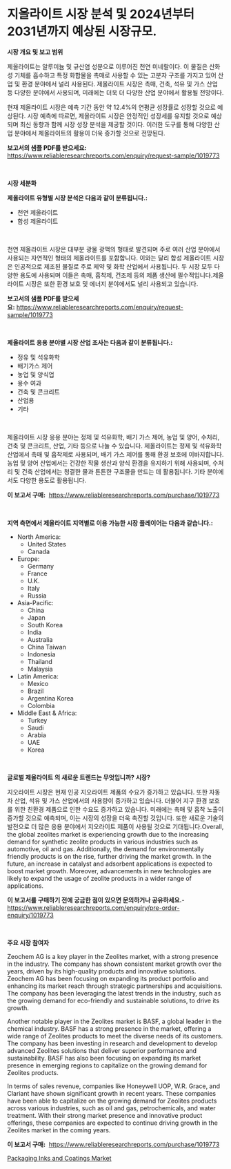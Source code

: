 <p><h1>지올라이트 시장 분석 및 2024년부터 2031년까지 예상된 시장규모.</h1></p><p><strong>시장 개요 및 보고 범위</strong></p>
<p><p>제올라이트는 알루미늄 및 규산염 성분으로 이루어진 천연 미네랄이다. 이 물질은 산화성 기체를 흡수하고 특정 화합물을 촉매로 사용할 수 있는 고분자 구조를 가지고 있어 산업 및 환경 분야에서 널리 사용된다. 제올라이트 시장은 촉매, 건축, 석유 및 가스 산업 등 다양한 분야에서 사용되며, 미래에는 더욱 더 다양한 산업 분야에서 활용될 전망이다. </p><p>현재 제올라이트 시장은 예측 기간 동안 약 12.4%의 연평균 성장률로 성장할 것으로 예상된다. 시장 예측에 따르면, 제올라이트 시장은 안정적인 성장세를 유지할 것으로 예상되며 최신 동향과 함께 시장 성장 분석을 제공할 것이다. 이러한 도구를 통해 다양한 산업 분야에서 제올라이트의 활용이 더욱 증가할 것으로 전망된다.</p></p>
<p><strong>보고서의 샘플 PDF를 받으세요:</strong> <a href="https://www.reliableresearchreports.com/enquiry/request-sample/1019773">https://www.reliableresearchreports.com/enquiry/request-sample/1019773</a></p>
<p>&nbsp;</p>
<p><strong>시장 세분화</strong></p>
<p><strong>제올라이트 유형별 시장 분석은 다음과 같이 분류됩니다.:</strong></p>
<p><ul><li>천연 제올라이트</li><li>합성 제올라이트</li></ul></p>
<p>&nbsp;</p>
<p><p>천연 제올라이트 시장은 대부분 광물 광맥의 형태로 발견되며 주로 여러 산업 분야에서 사용되는 자연적인 형태의 제올라이트를 포함합니다. 이와는 달리 합성 제올라이트 시장은 인공적으로 제조된 물질로 주로 제약 및 화학 산업에서 사용됩니다. 두 시장 모두 다양한 용도에 사용되며 이들은 촉매, 흡착제, 건조제 등의 제품 생산에 필수적입니다.제올라이트 시장은 또한 환경 보호 및 에너지 분야에서도 널리 사용되고 있습니다.</p></p>
<p><strong>보고서의 샘플 PDF를 받으세요:</strong>&nbsp;<a href="https://www.reliableresearchreports.com/enquiry/request-sample/1019773">https://www.reliableresearchreports.com/enquiry/request-sample/1019773</a></p>
<p>&nbsp;</p>
<p><strong> 제올라이트 응용 분야별 시장 산업 조사는 다음과 같이 분류됩니다.:</strong></p>
<p><ul><li>정유 및 석유화학</li><li>배기가스 제어</li><li>농업 및 양식업</li><li>용수 여과</li><li>건축 및 콘크리트</li><li>산업용</li><li>기타</li></ul></p>
<p>&nbsp;</p>
<p><p>제올라이트 시장 응용 분야는 정제 및 석유화학, 배기 가스 제어, 농업 및 양어, 수처리, 건축 및 콘크리트, 산업, 기타 등으로 나눌 수 있습니다. 제올라이트는 정제 및 석유화학 산업에서 촉매 및 흡착제로 사용되며, 배기 가스 제어를 통해 환경 보호에 이바지합니다. 농업 및 양어 산업에서는 건강한 작물 생산과 양식 환경을 유지하기 위해 사용되며, 수처리 및 건축 산업에서는 청결한 물과 튼튼한 구조물을 만드는 데 활용됩니다. 기타 분야에서도 다양한 용도로 활용됩니다.</p></p>
<p><strong>이 보고서 구매:</strong>&nbsp; <a href="https://www.reliableresearchreports.com/purchase/1019773">https://www.reliableresearchreports.com/purchase/1019773</a></p>
<p>&nbsp;</p>
<p><strong>지역 측면에서 제올라이트 지역별로 이용 가능한 시장 플레이어는 다음과 같습니다.:</strong></p>
<p><ul>
    <li>
        North America:
        <ul>
            <li>United States</li>
            <li>Canada</li>
        </ul>
    </li>
    <li>
        Europe:
        <ul>
            <li>Germany</li>
            <li>France</li>
            <li>U.K.</li>
            <li>Italy</li>
            <li>Russia</li>
        </ul>
    </li>
    <li>
        Asia-Pacific:
        <ul>
            <li>China</li>
            <li>Japan</li>
            <li>South Korea</li>
            <li>India</li>
            <li>Australia</li>
            <li>China Taiwan</li>
            <li>Indonesia</li>
            <li>Thailand</li>
            <li>Malaysia</li>
        </ul>
    </li>
    <li>
        Latin America:
        <ul>
            <li>Mexico</li>
            <li>Brazil</li>
            <li>Argentina Korea</li>
            <li>Colombia</li>
        </ul>
    </li>
    <li>
        Middle East & Africa:
        <ul>
            <li>Turkey</li>
            <li>Saudi</li>
            <li>Arabia</li>
            <li>UAE</li>
            <li>Korea</li>
        </ul>
    </li>
    </ul></p>
<p>&nbsp;</p>
<p><strong>글로벌 제올라이트 의 새로운 트렌드는 무엇입니까? 시장?</strong></p>
<p><p>지오라이트 시장은 현재 인공 지오라이트 제품의 수요가 증가하고 있습니다. 또한 자동차 산업, 석유 및 가스 산업에서의 사용량이 증가하고 있습니다. 더불어 지구 환경 보호를 위한 친환경 제품으로 인한 수요도 증가하고 있습니다. 미래에는 촉매 및 흡착 노출이 증가할 것으로 예측되며, 이는 시장의 성장을 더욱 촉진할 것입니다. 또한 새로운 기술의 발전으로 더 많은 응용 분야에서 지오라이트 제품이 사용될 것으로 기대됩니다.Overall, the global zeolites market is experiencing growth due to the increasing demand for synthetic zeolite products in various industries such as automotive, oil and gas. Additionally, the demand for environmentally friendly products is on the rise, further driving the market growth. In the future, an increase in catalyst and adsorbent applications is expected to boost market growth. Moreover, advancements in new technologies are likely to expand the usage of zeolite products in a wider range of applications.</p></p>
<p><strong>이 보고서를 구매하기 전에 궁금한 점이 있으면 문의하거나 공유하세요.</strong>- <a href="https://www.reliableresearchreports.com/enquiry/pre-order-enquiry/1019773">https://www.reliableresearchreports.com/enquiry/pre-order-enquiry/1019773</a></p>
<p>&nbsp;</p>
<p><strong>주요 시장 참여자</strong></p>
<p><p>Zeochem AG is a key player in the Zeolites market, with a strong presence in the industry. The company has shown consistent market growth over the years, driven by its high-quality products and innovative solutions. Zeochem AG has been focusing on expanding its product portfolio and enhancing its market reach through strategic partnerships and acquisitions. The company has been leveraging the latest trends in the industry, such as the growing demand for eco-friendly and sustainable solutions, to drive its growth.</p><p>Another notable player in the Zeolites market is BASF, a global leader in the chemical industry. BASF has a strong presence in the market, offering a wide range of Zeolites products to meet the diverse needs of its customers. The company has been investing in research and development to develop advanced Zeolites solutions that deliver superior performance and sustainability. BASF has also been focusing on expanding its market presence in emerging regions to capitalize on the growing demand for Zeolites products.</p><p>In terms of sales revenue, companies like Honeywell UOP, W.R. Grace, and Clariant have shown significant growth in recent years. These companies have been able to capitalize on the growing demand for Zeolites products across various industries, such as oil and gas, petrochemicals, and water treatment. With their strong market presence and innovative product offerings, these companies are expected to continue driving growth in the Zeolites market in the coming years.</p></p>
<p><strong>이 보고서 구매:</strong>&nbsp;&nbsp;<a href="https://www.reliableresearchreports.com/purchase/1019773">https://www.reliableresearchreports.com/purchase/1019773</a></p>
<p><p><a href="https://noble-drawer-34c.notion.site/Packaging-Inks-and-Coatings-Market-Size-Growth-Outlook-from-2024-to-2031-projecting-at-Market-s-Tr-91828a25871c44029366210033010a63">Packaging Inks and Coatings Market</a></p></p>
